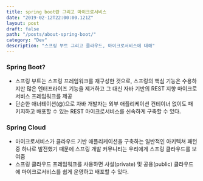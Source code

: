 ```yaml
---
title: spring boot란 그리고 마이크로서비스
date: "2019-02-12T22:00:00.121Z"
layout: post
draft: false
path: "/posts/about-spring-boot/"
category: "Dev"
description: "스프링 부트 그리고 클라우드, 마이크로서비스에 대해"
---
```


### Spring Boot?
- 스프링 부트는 스프링 프레임워크를 재구성한 것으로, 스프링의 핵심 기능은 수용하지만 많은 엔터프라이즈 기능을 제거하고 그 대신 자바 기반의 REST 지향 마이크로서비스 프레임워크를 제공
- 단순한 애너테이션(@)으로 자바 개발자는 외부 애플리케이션 컨테이너 없이도 패키지하고 배포할 수 있는 REST 마이크로서비스를 신속하게 구축할 수 있다.

### Spring Cloud
- 마이크로서비스가 클라우드 기반 애플리케이션을 구축하는 일반적인 아키텍쳐 패턴 중 하나로 발전했기 때문에 스프링 개발 커뮤니티는 우리에게 스프링 클라우드를 보여줌
- 스프링 클라우드 프레임워크를 사용하면 사설(private) 및 공용(public) 클라우드에 마이크로서비스를 쉽게 운영하고 배포할 수 있다.
